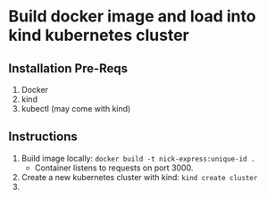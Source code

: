 # Build docker image and load into kind kubernetes cluster

## Installation Pre-Reqs
1. Docker
2. kind
3. kubectl (may come with kind)

## Instructions
1. Build image locally: `docker build -t nick-express:unique-id .`
    - Container listens to requests on port 3000.
2. Create a new kubernetes cluster with kind: `kind create cluster`
3. 